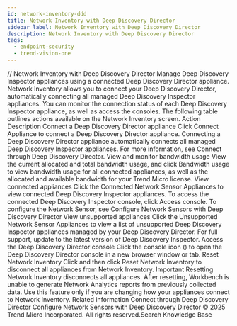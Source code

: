 ```yaml
---
id: network-inventory-ddd
title: Network Inventory with Deep Discovery Director
sidebar_label: Network Inventory with Deep Discovery Director
description: Network Inventory with Deep Discovery Director
tags:
  - endpoint-security
  - trend-vision-one
---
```


/*<![CDATA[*/ $('#title').html($('meta[name=map-description]').attr('content')); /*]]>*/ Network Inventory with Deep Discovery Director Manage Deep Discovery Inspector appliances using a connected Deep Discovery Director appliance. Network Inventory allows you to connect your Deep Discovery Director, automatically connecting all managed Deep Discovery Inspector appliances. You can monitor the connection status of each Deep Discovery Inspector appliance, as well as access the consoles. The following table outlines actions available on the Network Inventory screen. Action Description Connect a Deep Discovery Director appliance Click Connect Appliance to connect a Deep Discovery Director appliance. Connecting a Deep Discovery Director appliance automatically connects all managed Deep Discovery Inspector appliances. For more information, see Connect through Deep Discovery Director. View and monitor bandwidth usage View the current allocated and total bandwidth usage, and click Bandwidth usage to view bandwidth usage for all connected appliances, as well as the allocated and available bandwidth for your Trend Micro license. View connected appliances Click the Connected Network Sensor Appliances to view connected Deep Discovery Inspector appliances. To access the connected Deep Discovery Inspector console, click Access console. To configure the Network Sensor, see Configure Network Sensors with Deep Discovery Director View unsupported appliances Click the Unsupported Network Sensor Appliances to view a list of unsupported Deep Discovery Inspector appliances managed by your Deep Discovery Director. For full support, update to the latest version of Deep Discovery Inspector. Access the Deep Discovery Director console Click the console icon () to open the Deep Discovery Director console in a new browser window or tab. Reset Network Inventory Click and then click Reset Network Inventory to disconnect all appliances from Network Inventory. Important Resetting Network Inventory disconnects all appliances. After resetting, Workbench is unable to generate Network Analytics reports from previously collected data. Use this feature only if you are changing how your appliances connect to Network Inventory. Related information Connect through Deep Discovery Director Configure Network Sensors with Deep Discovery Director © 2025 Trend Micro Incorporated. All rights reserved.Search Knowledge Base